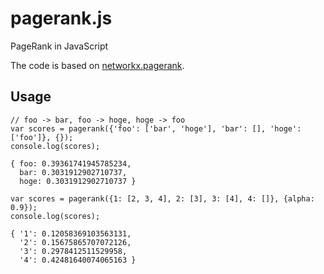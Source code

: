 # pagerank.js

PageRank in JavaScript

The code is based on [networkx.pagerank](https://github.com/networkx/networkx/blob/master/networkx/algorithms/link_analysis/pagerank_alg.py).

## Usage

```
// foo -> bar, foo -> hoge, hoge -> foo
var scores = pagerank({'foo': ['bar', 'hoge'], 'bar': [], 'hoge': ['foo']}, {});
console.log(scores);

{ foo: 0.39361741945785234,
  bar: 0.3031912902710737,
  hoge: 0.3031912902710737 }

var scores = pagerank({1: [2, 3, 4], 2: [3], 3: [4], 4: []}, {alpha: 0.9});
console.log(scores);

{ '1': 0.12058369103563131,
  '2': 0.15675865707072126,
  '3': 0.2978412511529958,
  '4': 0.42481640074065163 }

```
